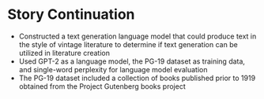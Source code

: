 # Story Continuation

- Constructed a text generation language model that could produce text in the style of vintage literature to determine if text generation can be utilized in literature creation
- Used GPT-2 as a language model, the PG-19 dataset as training data, and single-word perplexity for language model evaluation
- The PG-19 dataset included a collection of books published prior to 1919 obtained from the Project Gutenberg books project
